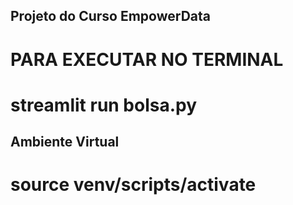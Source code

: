 ## Projeto do Curso EmpowerData

# PARA EXECUTAR NO TERMINAL
# streamlit run bolsa.py

## Ambiente Virtual

# source venv/scripts/activate
